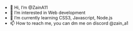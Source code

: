 - 👋 Hi, I’m @ZainA11
- 👀 I’m interested in Web development
- 🌱 I’m currently learning CSS3, Javascript, Node.js
- 📫 How to reach me, you can dm me on discord @zain_a1

<!---
ZainA11/ZainA11 is a ✨ special ✨ repository because its `README.md` (this file) appears on your GitHub profile.
You can click the Preview link to take a look at your changes.
--->
